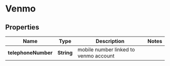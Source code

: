 

# Venmo


## Properties

| Name | Type | Description | Notes |
|------------ | ------------- | ------------- | -------------|
|**telephoneNumber** | **String** | mobile number linked to venmo account |  |




